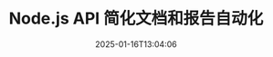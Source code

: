 ---
############################# Static ############################
layout: "landing"
date: 2025-01-16T13:04:06
draft: false

lang: zh
product: "Assembly"
product_tag: "assembly"
platform: "Node.js via Java"
platform_tag: "nodejs-java"

############################# Drop-down ############################
supported_platforms:
  items:
    # supported_platforms loop
    - title: ".NET"
      tag: "net"
    # supported_platforms loop
    - title: "Java"
      tag: "java"
    # supported_platforms loop
    - title: "Node.js"
      tag: "nodejs-java"

############################# Head ############################
head_title: "Node.js 工具包用于构建、自动化和定制文档"
head_description: "Node.js 库用于自动化文档工作流程。从模板生成 PDF、Word、Excel、PowerPoint、HTML 和电子邮件文件。"

############################# Header ############################
title: "Node.js API 简化文档和报告自动化"
description: "通过将您的数据与预构建模板合并，简化 JavaScript 报告生成。"
words:
  for: "用于"

actions:
  main: "在 NPM 开始您的试用"
  main_link: "https://www.npmjs.com/package/@groupdocs/groupdocs.assembly"
  alt: "许可"
  alt_link: "https://purchase.groupdocs.com/pricing/assembly/nodejs-java/"
  title: "准备开始吗？"
  description: "免费试用GroupDocs.Assembly的功能或请求许可证。"

release:
  title: "版本 {0} 已发布"
  notes: "查看新功能"
  downloads: "下载"
  link: "https://releases.groupdocs.com/assembly/nodejs-java/"

code:
  title: "使用 Node.js 在 Word 文档中创建图表"
  more: "更多示例"
  more_link: "https://github.com/groupdocs-assembly/GroupDocs.Assembly-for-Node.js-via-Java/"
  install: "npm i @groupdocs/groupdocs.assembly"
  content: |
    ```javascript {style=abap}
    const assemblyLib = require('@groupdocs/groupdocs.assembly');

    // 主模板的路径
    const template = "chart_template.docx";

    // 从源中检索管理者的生产力数据
    const data_table = 
        new assemblyLib.DocumentTable("Managers.json", 1);

    // 创建一个包含数据的 DataSourceInfo 实例
    const data 
        = new assemblyLib.DataSourceInfo(data_table, "managers");

    // 使用另一个 DataSourceInfo 设置图表颜色
    const design = 
        new assemblyLib.DataSourceInfo("red", "color");

    // 用数据填充模板并保存到输出
    const asm = new assemblyLib.DocumentAssembler();
    asm.assembleDocument(template, "result.docx", data, design);
    ```

############################# Overview ############################
overview:
  enable: true
  title: "GroupDocs.Assembly 概述"
  description: "一个专为使用数据处理集成编程创建文档的 Node.js 库。"
  features:
    # feature loop
    - title: "使用 JavaScript 将业务数据集成到模板中"
      content: "通过将 JSON、XML 或其他数据嵌入模板中，生成精美的报告。"

    # feature loop
    - title: "管理嵌入内容"
      content: "使用外部数据自动填充文档中的表格、图表和其他可视元素。"

    # feature loop
    - title: "可定制的选项"
      content: "GroupDocs.Assembly for Node.js via Java 允许您添加条形码、从 URL 获取数据，并以多种格式导出文件。"

############################# Platforms ############################
platforms:
  enable: true
  title: "平台独立性"
  description: "GroupDocs.Assembly for Node.js via Java 与领先的操作系统、框架和包管理器无缝集成。"
  items:
    # platform loop
    - title: "Amazon"
      image: "amazon"
    # platform loop
    - title: "Docker"
      image: "docker"
    # platform loop
    - title: "Azure"
      image: "azure"
    # platform loop
    - title: "Eclipse"
      image: "eclipse"
    # platform loop
    - title: "IntelliJ"
      image: "intellij"
    # platform loop
    - title: "Windows"
      image: "windows"
    # platform loop
    - title: "Linux"
      image: "linux"
    # platform loop
    - title: "Maven"
      image: "maven"

############################# File formats ############################
formats:
  enable: true
  title: "支持的文件格式"
  description: |
    GroupDocs.Assembly for Node.js via Java 支持多种 [文档格式](https://docs.groupdocs.com/assembly/nodejs-java/supported-document-formats/)。
  groups:
    # group loop
    - color: "green"
      content: |
        ### Microsoft Office 格式
        * **Word:**  DOCX, DOC, DOCM, DOT, DOTX, DOTM, RTF, WordprocessingML
        * **Excel:** XLSX, XLS, XLSM, XLSB, XLTM, XLT, XLTM, XLTX, SpreadsheetML
        * **PowerPoint:** PPT, PPTX, PPTM, PPS, PPSX, PPSM, POTM, POTX
    # group loop
    - color: "blue"
      content: |
        ### 图像及其他格式
        * **可移植:** PDF
        * **图像:** SVG, TIFF
        * **其他办公格式:** ODT, OTT, OTS, ODS, ODP, OTP
      # group loop
    - color: "red"
      content: |
        ### 其他格式
        * **网络:** HTML, MHTML
        * **电子邮件:** EML, MSG, EMLX
        * **其他:** EPUB, MD

############################# Features ############################
features:
  enable: true
  title: "GroupDocs.Assembly 的核心功能"
  description: "通过强大的数据管理工具创建动态文档和报告。"

  items:
    # feature loop
    - icon: "preview"
      title: "丰富的数据可视化"
      content: "将图表、表格、图像和列表轻松插入文档中，完全自定义。"

    # feature loop
    - icon: "manipulate"
      title: "转换您的数据"
      content: "利用公式和排序等工具有效地结构化和展示信息。"

    # feature loop
    - icon: "two_pages"
      title: "广泛的格式兼容性"
      content: "与流行文件格式无缝协作，用于模板和输出。"

    # feature loop
    - icon: "document_settings"
      title: "高级模板定制"
      content: "使用数字、字母及其他样式选项格式化模板。"

    # feature loop
    - icon: "text"
      title: "动态生成条形码"
      content: "按需创建并嵌入条形码图像到文档中。"

    # feature loop
    - icon: "add"
      title: "灵活的文本样式"
      content: "轻松在模板中应用文本样式，如大写或标题样式。"

    # feature loop
    - icon: "manipulate"
      title: "动态内容插入"
      content: "在文档生成过程中，动态包括外部文件中的内容。"

    # feature loop
    - icon: "convert"
      title: "导出到多种格式"
      content: "根据您的指定配置将文档保存为多种格式。"

    # feature loop
    - icon: "update"
      title: "动态嵌入媒体"
      content: "在创建文档时，使用 Base64 数据插入图像或其他元素。"

############################# Code samples ############################
code_samples:
  enable: true
  title: "代码示例"
  description: "发现如何使用 GroupDocs.Assembly 进行常见任务的实用示例。"
  items:
    # code sample loop
    - title: "在 Word 文档中添加项目符号列表"
      content: |
        了解如何在 Word 文档中创建 [项目符号列表](https://docs.groupdocs.com/assembly/nodejs-java/bulleted-list-in-word-processing-document/)，有效组织数据。 此示例演示如何使用 GroupDocs.Assembly 生成项目符号列表。
        {{< landing/code title="在 Word 文档中添加项目符号列表">}}
        ```javascript {style=abap}
        // 在文档页面插入此模板：
        // 管理者的绩效指标
        // . <<foreach [in products]>><<[ProductName]>>
        // <</foreach>>

        const assemblyLib = require('@groupdocs/groupdocs.assembly');

        // 指定模板路径
        const template = "Bulleted List Template.docx";

        // 设置输出文件路径
        const result = "Result Report.docx"

        // 从JSON源中检索管理者的数据
        const dataSource = new assemblyLib.JsonDataSource("Report data.json");
        const data = new assemblyLib.DataSourceInfo(dataSource, "managers")

        // 生成填充数据的报告
        const assembler = new assemblyLib.DocumentAssembler();
        assembler.assembleDocument(template, result, data);
        ```
        {{< /landing/code >}}
    # code sample loop
    - title: "在 PowerPoint 中插入饼图"
      content: |
        了解如何使用模板和 XML 在演示文稿中添加 [饼图](https://docs.groupdocs.com/assembly/nodejs-java/pie-chart-in-presentation-document/)。 通过饼图增强您的报告，以清晰直观地呈现数据。
        {{< landing/code title="在 PowerPoint 中插入饼图">}}
        ```javascript {style=abap} 
        // 将图表标题模板添加到演示文稿中：
        // 客户的收入 <<foreach [in customers]>> 
        // <<x [CustomerName]>>

        // 还要包括图表数据模板：
        // Total Order Price<<foreach [in customers]>> 
        // <<x [CustomerName]>>

        const assemblyLib = require('@groupdocs/groupdocs.assembly');

        // 指定图表模板路径
        const template = "Pie Chart Template.pptx";

        // 设置输出文件路径
        const result = "Result Report.pptx"

        // 从XML源中检索客户的数据
        const dataSource = new assemblyLib.JsonDataSource("Chart data.xml");
        const data = new assemblyLib.DataSourceInfo(dataSource, "customers")

        // 生成图表并保存结果
        const assembler = new assemblyLib.DocumentAssembler();
        assembler.assembleDocument(template, result, data);
        ```
        {{< /landing/code >}}

---